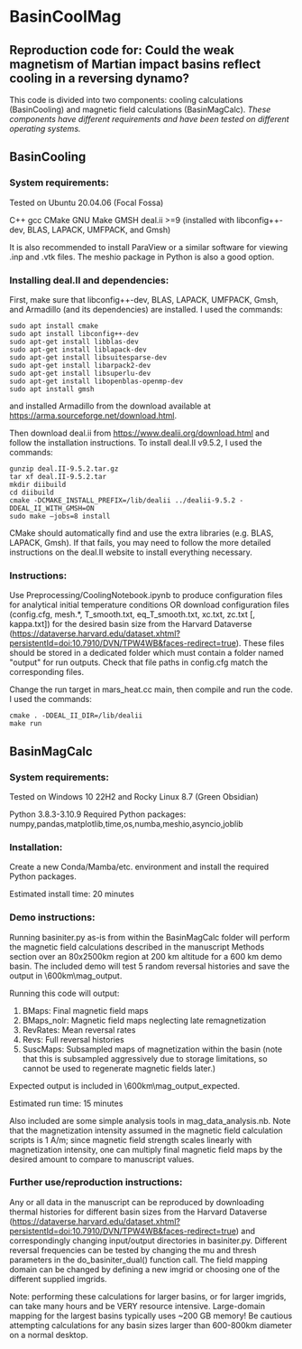 # BasinCoolMag
## Reproduction code for: Could the weak magnetism of Martian impact basins reflect cooling in a reversing dynamo?

This code is divided into two components: cooling calculations (BasinCooling) and magnetic field calculations (BasinMagCalc). *These components have different requirements and have been tested on different operating systems.*

## BasinCooling

### System requirements:
Tested on Ubuntu 20.04.06 (Focal Fossa)

C++ 
gcc
CMake
GNU Make
GMSH
deal.ii >=9 (installed with libconfig++-dev, BLAS, LAPACK, UMFPACK, and Gmsh)

It is also recommended to install ParaView or a similar software for viewing .inp and .vtk files. The meshio package in Python is also a good option.

### Installing deal.II and dependencies:

First, make sure that libconfig++-dev, BLAS, LAPACK, UMFPACK, Gmsh, and Armadillo (and its dependencies) are installed. I used the commands:

```
sudo apt install cmake
sudo apt install libconfig++-dev
sudo apt-get install libblas-dev
sudo apt-get install liblapack-dev
sudo apt-get install libsuitesparse-dev
sudo apt-get install libarpack2-dev
sudo apt-get install libsuperlu-dev
sudo apt-get install libopenblas-openmp-dev
sudo apt install gmsh
```
and installed Armadillo from the download available at https://arma.sourceforge.net/download.html.

Then download deal.ii from https://www.dealii.org/download.html and follow the installation instructions. To install deal.II v9.5.2, I used the commands:

```
gunzip deal.II-9.5.2.tar.gz
tar xf deal.II-9.5.2.tar
mkdir diibuild
cd diibuild
cmake -DCMAKE_INSTALL_PREFIX=/lib/dealii ../dealii-9.5.2 -DDEAL_II_WITH_GMSH=ON
sudo make –jobs=8 install
```

CMake should automatically find and use the extra libraries (e.g. BLAS, LAPACK, Gmsh). If that fails, you may need to follow the more detailed instructions on the deal.II website to install everything necessary.


### Instructions:

Use Preprocessing/CoolingNotebook.ipynb to produce configuration files for analytical initial temperature conditions OR download configuration files (config.cfg, mesh.*, T_smooth.txt, eq_T_smooth.txt, xc.txt, zc.txt [, kappa.txt]) for the desired basin size from the Harvard Dataverse (https://dataverse.harvard.edu/dataset.xhtml?persistentId=doi:10.7910/DVN/TPW4WB&faces-redirect=true). These files should be stored in a dedicated folder which must contain a folder named "output" for run outputs. Check that file paths in config.cfg match the corresponding files. 

Change the run target in mars_heat.cc main, then compile and run the code. I used the commands:

```
cmake . -DDEAL_II_DIR=/lib/dealii
make run
```


## BasinMagCalc

### System requirements:
Tested on Windows 10 22H2 and Rocky Linux 8.7 (Green Obsidian)

Python 3.8.3-3.10.9
Required Python packages:
numpy,pandas,matplotlib,time,os,numba,meshio,asyncio,joblib


### Installation:
Create a new Conda/Mamba/etc. environment and install the required Python packages. 
	
Estimated install time: 20 minutes


### Demo instructions:
Running basiniter.py as-is from within the BasinMagCalc folder will perform the magnetic field calculations described in the manuscript Methods section over an 80x2500km region at 200 km altitude for a 600 km demo basin. The included demo will test 5 random reversal histories and save the output in \600km\mag_output\. 
	
Running this code will output:
1. BMaps: Final magnetic field maps
2. BMaps_nolr: Magnetic field maps neglecting late remagnetization
3. RevRates: Mean reversal rates
4. Revs: Full reversal histories
5. SuscMaps: Subsampled maps of magnetization within the basin (note that this is subsampled aggressively due to storage limitations, so cannot be used to regenerate magnetic fields later.)
	
Expected output is included in \600km\mag_output_expected\. 
	
Estimated run time: 15 minutes
	
Also included are some simple analysis tools in mag_data_analysis.nb. Note that the magnetization intensity assumed in the magnetic field calculation scripts is 1 A/m; since magnetic field strength scales linearly with magnetization intensity, one can multiply final magnetic field maps by the desired amount to compare to manuscript values.
	
	
### Further use/reproduction instructions:
Any or all data in the manuscript can be reproduced by downloading thermal histories for different basin sizes from the Harvard Dataverse (https://dataverse.harvard.edu/dataset.xhtml?persistentId=doi:10.7910/DVN/TPW4WB&faces-redirect=true) and correspondingly changing input/output directories in basiniter.py. Different reversal frequencies can be tested by changing the mu and thresh parameters in the do_basiniter_dual() function call. The field mapping domain can be changed by defining a new imgrid or choosing one of the different supplied imgrids.

Note: performing these calculations for larger basins, or for larger imgrids, can take many hours and be VERY resource intensive. Large-domain mapping for the largest basins typically uses ~200 GB memory! Be cautious attempting calculations for any basin sizes larger than 600-800km diameter on a normal desktop. 
	